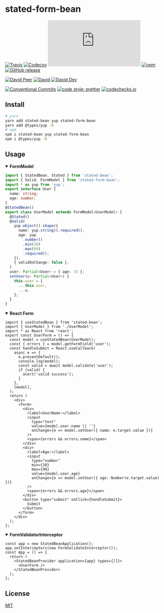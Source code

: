 # stated-form-bean

[![Travis](https://img.shields.io/travis/com/mjolnirjs/stated-form-bean.svg)](https://travis-ci.com/mjolnirjs/stated-form-bean)
[![Codecov](https://img.shields.io/codecov/c/gh/mjolnirjs/stated-form-bean)](https://codecov.io/gh/mjolnirjs/stated-form-bean)
[![type-coverage](https://img.shields.io/badge/dynamic/json.svg?label=type-coverage&prefix=%E2%89%A5&suffix=%&query=$.typeCoverage.atLeast&uri=https%3A%2F%2Fraw.githubusercontent.com%2Fmjolnirjs%2Fstated-form-bean%2Fmaster%2Fpackage.json)](https://github.com/plantain-00/type-coverage)
[![npm](https://img.shields.io/npm/v/stated-form-bean.svg)](https://www.npmjs.com/package/stated-form-bean)
[![GitHub release](https://img.shields.io/github/release/mjolnirjs/stated-form-bean)](https://github.com/mjolnirjs/stated-form-bean/releases)

[![David Peer](https://img.shields.io/david/peer/mjolnirjs/stated-form-bean.svg)](https://david-dm.org/mjolnirjs/stated-form-bean?type=peer)
[![David](https://img.shields.io/david/mjolnirjs/stated-form-bean.svg)](https://david-dm.org/mjolnirjs/stated-form-bean)
[![David Dev](https://img.shields.io/david/dev/mjolnirjs/stated-form-bean.svg)](https://david-dm.org/mjolnirjs/stated-form-bean?type=dev)

[![Conventional Commits](https://img.shields.io/badge/conventional%20commits-1.0.0-yellow.svg)](https://conventionalcommits.org)
[![code style: prettier](https://img.shields.io/badge/code_style-prettier-ff69b4.svg)](https://github.com/prettier/prettier)
[![codechecks.io](https://raw.githubusercontent.com/codechecks/docs/master/images/badges/badge-default.svg?sanitize=true)](https://codechecks.io)

## Install

```sh
# yarn
yarn add stated-bean yup stated-form-bean
yarn add @types/yup -D
# npm
npm i stated-bean yup stated-form-bean
npm i @types/yup -D
```

## Usage

<details open>
<summary><b>FormModel</b></summary>

```ts
import { StatedBean, Stated } from 'stated-bean';
import { Valid, FormModel } from 'stated-form-bean';
import * as yup from 'yup';
export interface User {
  name: string;
  age: number;
}
@StatedBean()
export class UserModel extends FormModel<UserModel> {
  @Stated()
  @Valid(
    yup.object().shape({
      name: yup.string().required(),
      age: yup
        .number()
        .min(10)
        .max(99)
        .required(),
    }),
    { validOnChange: false },
  )
  user: Partial<User> = { age: 15 };
  setUser(u: Partial<User>) {
    this.user = {
      ...this.user,
      ...u,
    };
  }
}
```

</details>

<details open>
<summary><b>React Form</b></summary>

```tsx
import { useStatedBean } from 'stated-bean';
import { UserModel } from './UserModel';
import * as React from 'react';
export const UserForm = () => {
  const model = useStatedBean(UserModel);
  const { errors } = model.getFormField('user');
  const handleSubmit = React.useCallback(
    async e => {
      e.preventDefault();
      console.log(model);
      const valid = await model.validate('user');
      if (valid) {
        alert('valid success');
      }
    },
    [model],
  );
  return (
    <div>
      <form>
        <div>
          <label>UserName:</label>
          <input
            type="text"
            value={model.user.name || ''}
            onChange={e => model.setUser({ name: e.target.value })}
          />
          <span>{errors && errors.name}</span>
        </div>
        <div>
          <label>Age:</label>
          <input
            type="number"
            min={10}
            max={99}
            value={model.user.age}
            onChange={e => model.setUser({ age: Number(e.target.value) })}
          />
          <span>{errors && errors.age}</span>
        </div>
        <button type="submit" onClick={handleSubmit}>
          Submit
        </button>
      </form>
    </div>
  );
};
```

</details>

<details open>
<summary><b>FormValidatorInterceptor</b></summary>

```tsx
const app = new StatedBeanApplication();
app.setInterceptors(new FormValidateInterceptor());
const App = () => {
  return (
    <StatedBeanProvider application={app} types={[]}>
      <UserForm />
    </StatedBeanProvider>
  );
};
```

</details>

## License

[MIT](http://opensource.org/licenses/MIT)
